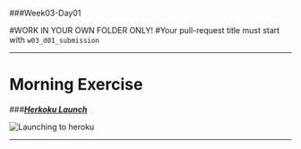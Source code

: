 ###Week03-Day01

#WORK IN YOUR OWN FOLDER ONLY!
#Your pull-request title must start with `w03_d01_submission`

---

# Morning Exercise

###***[Herkoku Launch](https://devcenter.heroku.com/articles/rack)***

![Launching to heroku](http://science.nationalgeographic.com/staticfiles/NGS/Shared/StaticFiles/Science/Images/Content/first-canaveral-launch-july-1950-first-rocket-ga.jpg)

___

